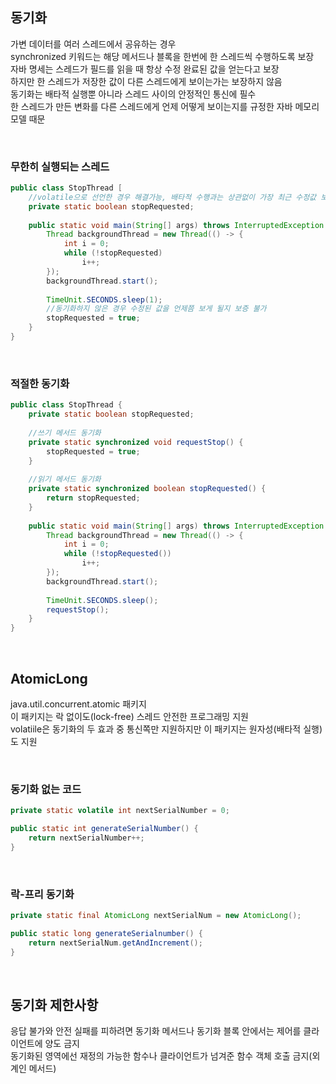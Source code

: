 ## 동기화
가변 데이터를 여러 스레드에서 공유하는 경우   
synchronized 키워드는 해당 메서드나 블록을 한번에 한 스레드씩 수행하도록 보장  
자바 명세는 스레드가 필드를 읽을 때 항상 수정 완료된 값을 얻는다고 보장  
하지만 한 스레드가 저장한 값이 다른 스레드에게 보이는가는 보장하지 않음  
동기화는 배타적 실행뿐 아니라 스레드 사이의 안정적인 통신에 필수  
한 스레드가 만든 변화를 다른 스레드에게 언제 어떻게 보이는지를 규정한 자바 메모리 모델 때문  

<br>

### 무한히 실행되는 스레드
````java
public class StopThread [
    //volatile으로 선언한 경우 해결가능, 배타적 수행과는 상관없이 가장 최근 수정값 보장
    private static boolean stopRequested;
    
    public static void main(String[] args) throws InterruptedException {
        Thread backgroundThread = new Thread(() -> {
            int i = 0;
            while (!stopRequested)
                i++;
        });
        backgroundThread.start();
        
        TimeUnit.SECONDS.sleep(1);
        //동기화하지 않은 경우 수정된 값을 언제쯤 보게 될지 보증 불가
        stopRequested = true;
    }
}
````

<br>

### 적절한 동기화
````java
public class StopThread {
    private static boolean stopRequested;
    
    //쓰기 메서드 동기화
    private static synchronized void requestStop() {
        stopRequested = true;
    }
    
    //읽기 메서드 동기화
    private static synchronized boolean stopRequested() {
        return stopRequested;
    }
    
    public static void main(String[] args) throws InterruptedException {
        Thread backgroundThread = new Thread(() -> {
            int i = 0;
            while (!stopRequested())
                i++;
        });
        backgroundThread.start();
        
        TimeUnit.SECONDS.sleep();
        requestStop();
    }
}
````

<br>

## AtomicLong
java.util.concurrent.atomic 패키지  
이 패키지는 락 없이도(lock-free) 스레드 안전한 프로그래밍 지원  
volatiile은 동기화의 두 효과 중 통신쪽만 지원하지만 이 패키지는 원자성(배타적 실행)도 지원  

<br>

### 동기화 없는 코드
````java
private static volatile int nextSerialNumber = 0;

public static int generateSerialNumber() {
    return nextSerialNumber++;
}
````

<br>
    
### 락-프리 동기화
````java
private static final AtomicLong nextSerialNum = new AtomicLong();

public static long generateSerialnumber() {
    return nextSerialNum.getAndIncrement();
}
````

<br>

## 동기화 제한사항
응답 불가와 안전 실패를 피하려면 동기화 메서드나 동기화 블록 안에서는 제어를 클라이언트에 양도 금지  
동기화된 영역에선 재정의 가능한 함수나 클라이언트가 넘겨준 함수 객체 호출 금지(외계인 메서드)  
  
<br>

